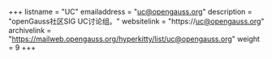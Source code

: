 +++
listname = "UC"
emailaddress = "uc@opengauss.org"
description = "openGauss社区SIG UC讨论组。"
websitelink = "https://uc@opengauss.org"
archivelink = "https://mailweb.opengauss.org/hyperkitty/list/uc@opengauss.org"
weight =  9
+++